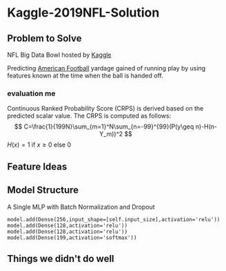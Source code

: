 # Kaggle-2019NFL-Solution

## Problem to Solve
NFL Big Data Bowl hosted by [Kaggle](https://www.kaggle.com/c/nfl-big-data-bowl-2020)  

Predicting [American Football](https://en.wikipedia.org/wiki/American_football) yardage gained of running play by using features known at the time when the ball is handed off.

### evaluation me
Continuous Ranked Probability Score (CRPS) is derived based on the predicted scalar value.
The CRPS is computed as follows:
$$
C=\frac{1}{199N}\sum_{m=1}^N\sum_{n=-99}^{99}(P(y\geq n)-H(n-Y_m))^2
$$
$H(x)=1$ if $x\geq 0$ else $0$

## Feature Ideas

## Model Structure

A Single MLP with Batch Normalization and Dropout

```
model.add(Dense(256,input_shape=[self.input_size],activation='relu'))
model.add(Dense(128,activation='relu'))
model.add(Dense(128,activation='relu'))
model.add(Dense(199,activation='softmax'))
```


## Things we didn't do well
